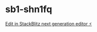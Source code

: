 # sb1-shn1fq

[Edit in StackBlitz next generation editor ⚡️](https://stackblitz.com/~/github.com/witt86/sb1-shn1fq)